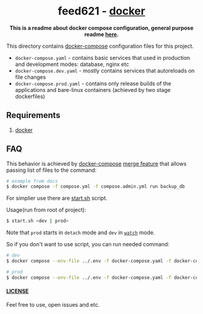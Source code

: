 <div align="center">
  <h1>feed621 - <a href="https:://docker.com">docker</a></h1>
  <p>
    <strong>This is a readme about docker compose configuration, general purpose readme <a href="../../README.md">here</a>.</strong>
  </p>
</div>

This directory contains [docker-compose](https://docs.docker.com/compose) configuration files for this project.

- `docker-compose.yaml` - contains basic services that used in production and development modes: database, nginx etc
- `docker-compose.dev.yaml` - mostly contains services that autoreloads on file changes
- `docker-compose.prod.yaml` - contains only release builds of the applications and bare-linux containers (achieved by two stage dockerfiles)

## Requirements

1. [docker](https://docker.com)

## FAQ

This behavior is achieved by [docker-compose](https://docs.docker.com/compose) [merge feature](https://docs.docker.com/compose/multiple-compose-files/merge) that allows passing list of files to the command:

```bash
# example from docs
$ docker compose -f compose.yml -f compose.admin.yml run backup_db
```

For simplier use there are [start.sh](../scripts/start.sh) script.

Usage(run from root of project):

```bash
$ start.sh <dev | prod>
```

Note that `prod` starts in `detach` mode and `dev` in [`watch`](https://docs.docker.com/compose/file-watch) mode.

So if you don't want to use script, you can run needed command:

```bash
# dev
$ docker compose --env-file ../.env -f docker-compose.yaml -f docker-compose.dev.yaml up -w

# prod
$ docker compose --env-file ../.env -f docker-compose.yaml -f docker-compose.prod.yaml up -d
```

#### [LICENSE](../LICENSE)

Feel free to use, open issues and etc.
